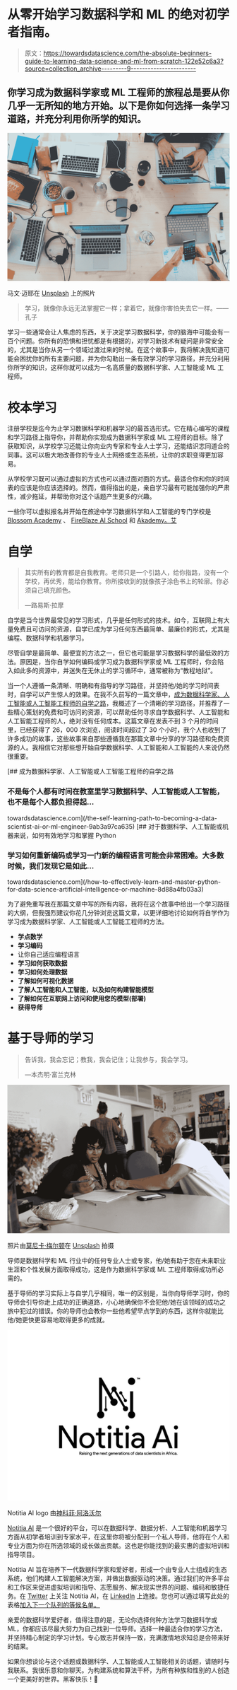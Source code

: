 # 从零开始学习数据科学和 ML 的绝对初学者指南。

> 原文：<https://towardsdatascience.com/the-absolute-beginners-guide-to-learning-data-science-and-ml-from-scratch-122e52c6a3?source=collection_archive---------9----------------------->

## 你学习成为数据科学家或 ML 工程师的旅程总是要从你几乎一无所知的地方开始。以下是你如何选择一条学习道路，并充分利用你所学的知识。

![](img/3f3f666cb27598242db2a8067547ef74.png)

马文·迈耶在 [Unsplash](https://unsplash.com?utm_source=medium&utm_medium=referral) 上的照片

> 学习，就像你永远无法掌握它一样；拿着它，就像你害怕失去它一样。——孔子

学习一些通常会让人焦虑的东西，关于决定学习数据科学，你的脑海中可能会有一百个问题。你所有的恐惧和担忧都是有根据的，对学习新技术有疑问是非常安全的，尤其是当你从另一个领域过渡过来的时候。在这个故事中，我将解决我知道可能会困扰你的所有主要问题，并为你勾勒出一条有效学习的学习路径，并充分利用你所学的知识，这样你就可以成为一名高质量的数据科学家、人工智能或 ML 工程师。

# 校本学习

注册学校是迄今为止学习数据科学和机器学习的最首选形式。它在精心编写的课程和学习路径上指导你，并帮助你实现成为数据科学家或 ML 工程师的目标。除了获取知识，从学校学习还能让你向业内专家和专业人士学习，还能结识志同道合的同事。这可以极大地改善你的专业人士网络或生态系统，让你的求职变得更加容易。

从学校学习既可以通过虚拟的方式也可以通过面对面的方式。最适合你和你的时间表的应该是你应该选择的。然而，值得指出的是，亲自学习最有可能加强你的严肃性，减少拖延，并帮助你对这个话题产生更多的兴趣。

一些你可以虚拟报名并开始在旅途中学习数据科学和人工智能的专门学校是 [Blossom Academy](https://www.blossomacademy.co/) 、 [FireBlaze AI School](https://fireblazeaischool.in/) 和 [Akademy。艾](https://www.akademy.ai/)

# 自学

> 其实所有的教育都是自我教育。老师只是一个引路人，给你指路，没有一个学校，再优秀，能给你教育。你所接收到的就像孩子涂色书上的轮廓。你必须自己填充颜色。
> 
> —路易斯·拉摩

自学是当今世界最常见的学习形式，几乎是任何形式的技术。如今，互联网上有大量免费且可访问的资源，自学已成为学习任何东西最简单、最廉价的形式，尤其是编程、数据科学和机器学习。

尽管自学是最简单、最便宜的方法之一，但它也可能是学习数据科学的最低效的方法。原因是，当你自学如何编码或学习成为数据科学家或 ML 工程师时，你会陷入如此多的资源中，并迷失在无休止的学习循环中，通常被称为“教程地狱”。

当一个人遵循一条清晰、明确和有指导的学习路径，并坚持他/她的学习时间表时，自学可以产生惊人的效果。在我不久前写的一篇文章中，[成为数据科学家、人工智能或人工智能工程师的自学之路](/the-self-learning-path-to-becoming-a-data-scientist-ai-or-ml-engineer-9ab3a97ca635)，我概述了一个清晰的学习路径，并推荐了一些精心策划的免费和可访问的资源，可以帮助任何寻求自学数据科学、人工智能和人工智能工程师的人，绝对没有任何成本。这篇文章在发表不到 3 个月的时间里，已经获得了 26，000 次浏览，阅读时间超过了 30 个小时，我个人也收到了许多成功的故事，这些故事来自那些遵循我在那篇文章中分享的学习路径和免费资源的人。我相信它对那些想开始自学数据科学、人工智能和人工智能的人来说仍然很重要。

[](/the-self-learning-path-to-becoming-a-data-scientist-ai-or-ml-engineer-9ab3a97ca635) [## 成为数据科学家、人工智能或人工智能工程师的自学之路

### 不是每个人都有时间在教室里学习数据科学、人工智能或人工智能，也不是每个人都负担得起…

towardsdatascience.com](/the-self-learning-path-to-becoming-a-data-scientist-ai-or-ml-engineer-9ab3a97ca635) [](/how-to-effectively-learn-and-master-python-for-data-science-artificial-intelligence-or-machine-8d88a4fb03a3) [## 对于数据科学、人工智能或机器来说，如何有效地学习和掌握 Python

### 学习如何重新编码或学习一门新的编程语言可能会非常困难。大多数时候，我们发现它是如此…

towardsdatascience.com](/how-to-effectively-learn-and-master-python-for-data-science-artificial-intelligence-or-machine-8d88a4fb03a3) 

为了避免重写我在那篇文章中写的所有内容，我将在这个故事中给出一个学习路径的大纲，但我强烈建议你花几分钟浏览这篇文章，以更详细地讨论如何将自学作为学习成为数据科学家、人工智能或人工智能工程师的方法。

*   **学点数学**
*   **学习编码**
*   让你自己适应编程语言
*   **学习如何获取数据**
*   **学习如何处理数据**
*   **了解如何可视化数据**
*   **了解人工智能和人工智能，以及如何构建智能模型**
*   **了解如何在互联网上访问和使用您的模型(部署)**
*   **获得导师**

# 基于导师的学习

> 告诉我，我会忘记；教我，我会记住；让我参与，我会学习。
> 
> —本杰明·富兰克林

![](img/0ada30d54b5627e77689a57185158259.png)

照片由[莫尼卡·梅尔顿](https://unsplash.com/@monicomelty?utm_source=medium&utm_medium=referral)在 [Unsplash](https://unsplash.com?utm_source=medium&utm_medium=referral) 拍摄

导师是数据科学和 ML 行业中的任何专业人士或专家，他/她有助于您在未来职业生涯和个性发展方面取得成功，这是作为数据科学家或 ML 工程师取得成功所必需的。

基于导师的学习实际上与自学几乎相同，唯一的区别是，当你向导师学习时，你的导师会引导你走上成功的正确道路，小心地确保你不会犯他/她在该领域的成功之旅中犯过的错误。你的导师也会教你一些他希望早点学到的东西，这样你就能比他/她更快更容易地取得更多的成就。

![](img/905a3e814a45b434d01c1d441290ef4c.png)

Notitia AI logo 由[神科菲·阿洛沃尔](https://medium.com/u/466d4f895d49?source=post_page-----122e52c6a3--------------------------------)

[Notitia AI](https://notitia.site/) 是一个很好的平台，可以在数据科学、数据分析、人工智能和机器学习方面从初学者培训到专家水平，在这里你将被分配到一个私人导师，他将在个人和专业方面为你在所选领域的成长做出贡献。这也是你能找到的最实惠的虚拟培训和指导项目。

Notitia AI 旨在培养下一代数据科学家和爱好者，形成一个由专业人士组成的生态系统，他们构建人工智能解决方案，并做出数据驱动的决策。通过我们的许多平台和工作区来促进虚拟培训和指导、志愿服务、解决现实世界的问题、编码和敏捷任务。在 [Twitter](https://twitter.com/AiNotitia) 上关注 Notitia AI，在 [LinkedIn](https://www.linkedin.com/company/notitia-ai/) 上连接。您也可以通过填写此处的表格[加入下一个队列的等候名单。](https://notitia-ai.typeform.com/to/nbEwVMQo)

亲爱的数据科学爱好者，值得注意的是，无论你选择何种方法学习数据科学或 ML，你都应该尽最大努力为自己找到一位导师。选择一种最适合你的学习方法，并坚持精心制定的学习计划。专心致志并保持一致，充满激情地求知总是会带来好的结果。

如果你想谈论与这个话题或数据科学、人工智能或人工智能相关的话题，请随时与我联系。我很乐意和你聊天。为构建系统和算法干杯，为所有种族和性别的人创造一个更美好的世界。黑客快乐！🚀